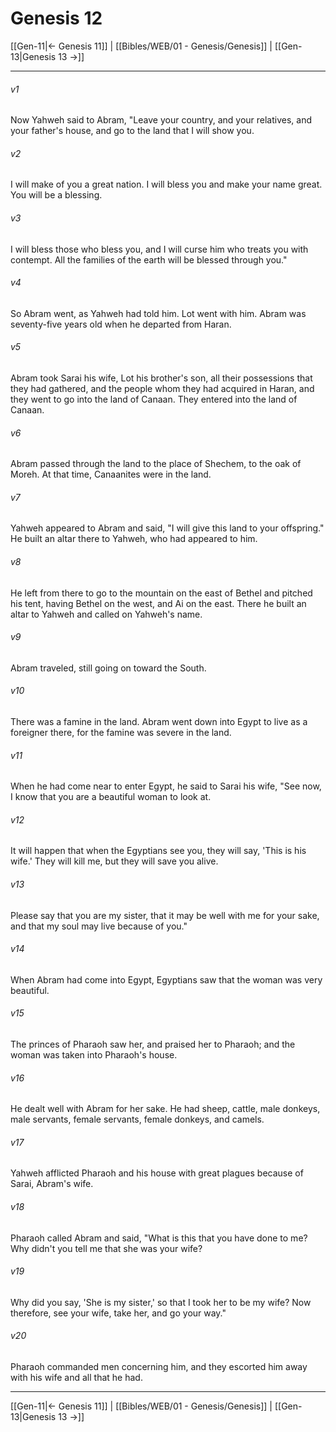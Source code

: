 # Genesis 12

[[Gen-11|← Genesis 11]] | [[Bibles/WEB/01 - Genesis/Genesis]] | [[Gen-13|Genesis 13 →]]
***



###### v1 
Now Yahweh said to Abram, "Leave your country, and your relatives, and your father's house, and go to the land that I will show you. 

###### v2 
I will make of you a great nation. I will bless you and make your name great. You will be a blessing. 

###### v3 
I will bless those who bless you, and I will curse him who treats you with contempt. All the families of the earth will be blessed through you." 

###### v4 
So Abram went, as Yahweh had told him. Lot went with him. Abram was seventy-five years old when he departed from Haran. 

###### v5 
Abram took Sarai his wife, Lot his brother's son, all their possessions that they had gathered, and the people whom they had acquired in Haran, and they went to go into the land of Canaan. They entered into the land of Canaan. 

###### v6 
Abram passed through the land to the place of Shechem, to the oak of Moreh. At that time, Canaanites were in the land. 

###### v7 
Yahweh appeared to Abram and said, "I will give this land to your offspring." He built an altar there to Yahweh, who had appeared to him. 

###### v8 
He left from there to go to the mountain on the east of Bethel and pitched his tent, having Bethel on the west, and Ai on the east. There he built an altar to Yahweh and called on Yahweh's name. 

###### v9 
Abram traveled, still going on toward the South. 

###### v10 
There was a famine in the land. Abram went down into Egypt to live as a foreigner there, for the famine was severe in the land. 

###### v11 
When he had come near to enter Egypt, he said to Sarai his wife, "See now, I know that you are a beautiful woman to look at. 

###### v12 
It will happen that when the Egyptians see you, they will say, 'This is his wife.' They will kill me, but they will save you alive. 

###### v13 
Please say that you are my sister, that it may be well with me for your sake, and that my soul may live because of you." 

###### v14 
When Abram had come into Egypt, Egyptians saw that the woman was very beautiful. 

###### v15 
The princes of Pharaoh saw her, and praised her to Pharaoh; and the woman was taken into Pharaoh's house. 

###### v16 
He dealt well with Abram for her sake. He had sheep, cattle, male donkeys, male servants, female servants, female donkeys, and camels. 

###### v17 
Yahweh afflicted Pharaoh and his house with great plagues because of Sarai, Abram's wife. 

###### v18 
Pharaoh called Abram and said, "What is this that you have done to me? Why didn't you tell me that she was your wife? 

###### v19 
Why did you say, 'She is my sister,' so that I took her to be my wife? Now therefore, see your wife, take her, and go your way." 

###### v20 
Pharaoh commanded men concerning him, and they escorted him away with his wife and all that he had.

***
[[Gen-11|← Genesis 11]] | [[Bibles/WEB/01 - Genesis/Genesis]] | [[Gen-13|Genesis 13 →]]
